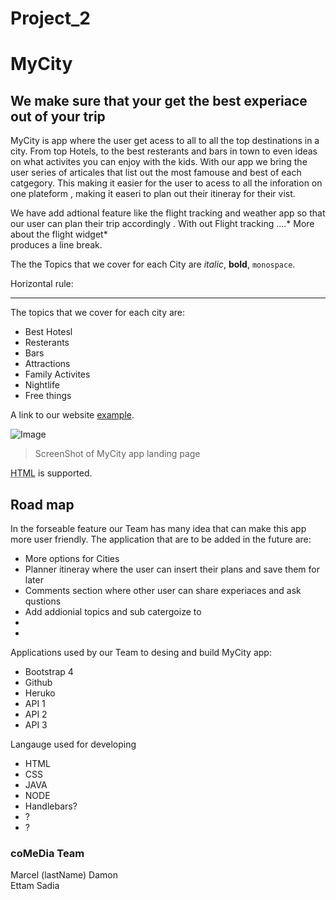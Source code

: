# Project_2 

<h1>MyCity</h1>

<h2>We make sure that your get the best experiace out of your trip</h2>

<p> MyCity is app where the user get acess to all to all the top destinations in a city. From top Hotels, to the best resterants and bars in town  to even ideas on what activites you can enjoy with the kids.  With our app we bring the user series of articales that list out the most famouse and best of each catgegory.  This making  it easier for the user to acess to all the inforation on one plateform , making it easeri to plan out their itineray for their vist. </p> 



<p> We have add adtional feature like the flight tracking and  weather app so that our user can plan their trip accordingly . With out Flight tracking ....* More about the flight widget* <br />
produces a line break.</p>

<p>The the Topics that we cover for each City are <em>italic</em>, 
<strong>bold</strong>, <code>monospace</code>.</p>

<p>Horizontal rule:</p>

<hr />


<p>The topics that we cover for each city are:</p>

<ul>
<li>Best Hotesl</li>
<li>Resterants </li>
<li>Bars </li>
<li> Attractions </li>
<li>Family Activites </li>
<li>Nightlife </li>
<li>Free things  </li>

</ul>



<p>A link to our website  <a href="http://example.com">example</a>.</p>

<p><img alt="Image" title="icon" src="Icon-pictures.png" /></p>

<blockquote>
ScreenShot of MyCity app landing page </blockquote>

<p> <abbr title="Hypertext Markup Language">HTML</abbr> is supported.</p> 

<h2>Road map</h2> 
<p>In the forseable feature our Team has many idea that can make this app more user friendly. The application that are to be added in the future are:</p>

<ul>
<li>More options for Cities</li>
<li>Planner itineray where the user can insert their plans and save them for later </li>
<li> Comments section where other user can share experiaces and ask qustions  </li>
<li> Add addionial topics and sub catergoize to </li>
<li> </li>
<li>  </li>

</ul> 



<p>Applications used by our Team to desing and build MyCity app:</p>

<ul>
<li>Bootstrap 4</li>
<li>Github </li>
<li>Heruko </li>
<li> API 1</li>
<li>API 2 </li>
<li> API 3 </li>

</ul>

<p>Langauge used for developing</p>

<ul>
<li>HTML</li>
<li>CSS </li>
<li>JAVA </li>
<li> NODE </li>
<li>Handlebars? </li>
<li> ?</li>
<li>  ?</li>

</ul> 

<h3> coMeDia Team</h3> 

Marcel (lastName) 
Damon  
Ettam 
Sadia 
